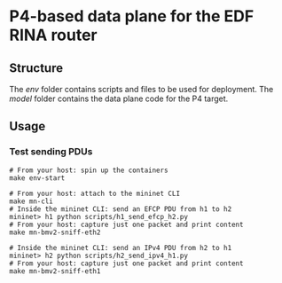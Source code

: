 # P4-based data plane for the EDF RINA router

## Structure

The _env_ folder contains scripts and files to be used for deployment.
The _model_ folder contains the data plane code for the P4 target.

## Usage

### Test sending PDUs

```
# From your host: spin up the containers
make env-start

# From your host: attach to the mininet CLI
make mn-cli
# Inside the mininet CLI: send an EFCP PDU from h1 to h2
mininet> h1 python scripts/h1_send_efcp_h2.py
# From your host: capture just one packet and print content
make mn-bmv2-sniff-eth2

# Inside the mininet CLI: send an IPv4 PDU from h2 to h1
mininet> h2 python scripts/h2_send_ipv4_h1.py
# From your host: capture just one packet and print content
make mn-bmv2-sniff-eth1
```
